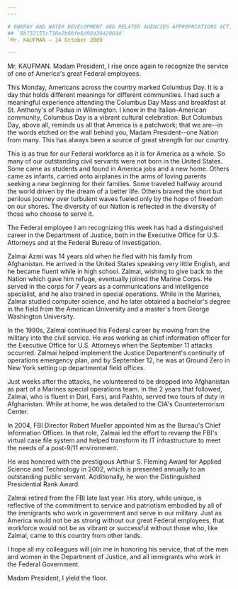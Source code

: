 ```yaml
---
---

# ENERGY AND WATER DEVELOPMENT AND RELATED AGENCIES APPROPRIATIONS ACT,
## `6b732155c738e2b86fe6d96d2042064d`
`Mr. KAUFMAN — 14 October 2009`

---
```



Mr. KAUFMAN. Madam President, I rise once again to recognize the 
service of one of America's great Federal employees.

This Monday, Americans across the country marked Columbus Day. It is 
a day that holds different meanings for different communities. I had 
such a meaningful experience attending the Columbus Day Mass and 
breakfast at St. Anthony's of Padua in Wilmington. I know in the 
Italian-American community, Columbus Day is a vibrant cultural 
celebration. But Columbus Day, above all, reminds us all that America 
is a patchwork; that we are--in the words etched on the wall behind 
you, Madam President--one Nation from many. This has always been a 
source of great strength for our country.

This is as true for our Federal workforce as it is for America as a 
whole. So many of our outstanding civil servants were not born in the 
United States. Some came as students and found in America jobs and a 
new home. Others came as infants, carried onto airplanes in the arms of 
loving parents seeking a new beginning for their families. Some 
traveled halfway around the world driven by the dream of a better life. 
Others braved the short but perilous journey over turbulent waves 
fueled only by the hope of freedom on our shores. The diversity of our 
Nation is reflected in the diversity of those who choose to serve it.

The Federal employee I am recognizing this week has had a 
distinguished career in the Department of Justice, both in the 
Executive Office for U.S. Attorneys and at the Federal Bureau of 
Investigation.

Zalmai Azmi was 14 years old when he fled with his family from 
Afghanistan. He arrived in the United States speaking very little 
English, and he became fluent while in high school. Zalmai, wishing to 
give back to the Nation which gave him refuge, eventually joined the 
Marine Corps. He served in the corps for 7 years as a communications 
and intelligence specialist, and he also trained in special operations. 
While in the Marines, Zalmai studied computer science, and he later 
obtained a bachelor's degree in the field from the American University 
and a master's from George Washington University.

In the 1990s, Zalmai continued his Federal career by moving from the 
military into the civil service. He was working as chief information 
officer for the Executive Office for U.S. Attorneys when the September 
11 attacks occurred. Zalmai helped implement the Justice Department's 
continuity of operations emergency plan, and by September 12, he was at 
Ground Zero in New York setting up departmental field offices.

Just weeks after the attacks, he volunteered to be dropped into 
Afghanistan as part of a Marines special operations team. In the 2 
years that followed, Zalmai, who is fluent in Dari, Farsi, and Pashto, 
served two tours of duty in Afghanistan. While at home, he was detailed 
to the CIA's Counterterrorism Center.

In 2004, FBI Director Robert Mueller appointed him as the Bureau's 
Chief Information Officer. In that role, Zalmai led the effort to 
revamp the FBI's virtual case file system and helped transform its IT 
infrastructure to meet the needs of a post-9/11 environment.

He was honored with the prestigious Arthur S. Fleming Award for 
Applied Science and Technology in 2002, which is presented annually to 
an outstanding public servant. Additionally, he won the Distinguished 
Presidential Rank Award.

Zalmai retired from the FBI late last year. His story, while unique, 
is reflective of the commitment to service and patriotism embodied by 
all of the immigrants who work in government and serve in our military. 
Just as America would not be as strong without our great Federal 
employees, that workforce would not be as vibrant or successful without 
those who, like Zalmai, came to this country from other lands.

I hope all my colleagues will join me in honoring his service, that 
of the men and women in the Department of Justice, and all immigrants 
who work in the Federal Government.

Madam President, I yield the floor.

